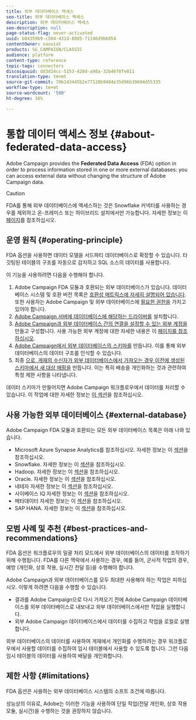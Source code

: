 ```yaml
---
title: 외부 데이터베이스 액세스
seo-title: 외부 데이터베이스 액세스
description: 외부 데이터베이스 액세스
seo-description: null
page-status-flag: never-activated
uuid: b84359b9-c584-431d-80d5-71146d9b6854
contentOwner: sauviat
products: SG_CAMPAIGN/CLASSIC
audience: platform
content-type: reference
topic-tags: connectors
discoiquuid: dd3d14cc-5153-428d-a98a-32b46f0fe811
translation-type: tm+mt
source-git-commit: 70b143445b2e77128b9404e35d96b39694d55335
workflow-type: tm+mt
source-wordcount: '580'
ht-degree: 16%

---
```



# 통합 데이터 액세스 정보 {#about-federated-data-access}

Adobe Campaign provides the **Federated Data Access** (FDA) option in order to process information stored in one or more external databases: you can access external data without changing the structure of Adobe Campaign data.

>[!CAUTION]
>
>FDA를 통해 외부 데이터베이스에 액세스하는 것은 Snowflake 커넥터를 사용하는 경우를 제외하고 온-프레미스 또는 하이브리드 설치에서만 가능합니다. 자세한 정보는 이 [페이지](https://helpx.adobe.com/kr/campaign/kb/acc-on-prem-vs-hosted.html)를 참조하십시오.

## 운영 원칙 {#operating-principle}

FDA 옵션을 사용하면 데이터 모델을 서드파티 데이터베이스로 확장할 수 있습니다. 타깃팅된 테이블의 구조를 자동으로 감지하고 SQL 소스의 데이터를 사용합니다.

이 기능을 사용하려면 다음을 수행해야 합니다.

1. Adobe Campaign FDA 모듈과 호환되는 외부 데이터베이스가 있습니다. 데이터베이스 시스템 및 호환 버전 목록은 [호환성 매트릭스에 자세히 설명되어 있습니다](https://helpx.adobe.com/kr/campaign/kb/compatibility-matrix.html). 또한 사용자는 Adobe Campaign 및 외부 데이터베이스에 [필요한 권한을](../../platform/using/remote-database-access-rights.md) 가지고 있어야 합니다.
1. [Adobe Campaign 서버에 데이터베이스에 해당하는 드라이버를](../../platform/using/specific-configuration-database.md) 설치합니다.
1. [Adobe Campaign과 외부 데이터베이스 간의 연결을 설정할 수 있는 외부 계정을](../../platform/using/connecting-to-database.md) 만들고 구성합니다. 사용 가능한 외부 계정에 대한 자세한 내용은 이 [페이지를 참조하십시오](../../platform/using/external-accounts.md).
1. [Adobe Campaign에서 외부 데이터베이스의 스키마를](../../platform/using/creating-data-schema.md) 만듭니다. 이를 통해 외부 데이터베이스의 데이터 구조를 인식할 수 있습니다.
1. 최종 [으로, 게재의 수신자가 외부 데이터베이스에서 가져오는 경우 이전에 생성된 스키마에서 새 대상 매핑을](../../platform/using/defining-data-mapping.md) 만듭니다. 이는 특히 배송을 개인화하는 것과 관련하여 특정 제한 사항을 나타냅니다.

데이터 스키마가 만들어지면 Adobe Campaign 워크플로우에서 데이터를 처리할 수 있습니다. 이 작업에 대한 자세한 정보는 [이 섹션](../../workflow/using/accessing-an-external-database--fda-.md)을 참조하십시오.

## 사용 가능한 외부 데이터베이스 {#external-database}

Adobe Campaign FDA 모듈과 호환되는 모든 외부 데이터베이스 목록은 아래 나와 있습니다.

* Microsoft Azure Synapse Analytics를 참조하십시오. 자세한 정보는 이 [섹션](../../platform/using/specific-configuration-database.md#azure-external)을 참조하십시오.
* Snowflake. 자세한 정보는 이 [섹션](../../platform/using/specific-configuration-database.md#configure-access-to-snowflake)을 참조하십시오.
* Hadoop. 자세한 정보는 이 [섹션](../../platform/using/specific-configuration-database.md#configure-access-to-hadoop-3)을 참조하십시오.
* Oracle. 자세한 정보는 이 [섹션](../../platform/using/specific-configuration-database.md#configure-access-to-oracle)을 참조하십시오.
* 네테자 자세한 정보는 이 [섹션](../../platform/using/specific-configuration-database.md#configure-access-to-netezza)을 참조하십시오.
* 사이베이스 IQ 자세한 정보는 이 [섹션](../../platform/using/specific-configuration-database.md#configure-access-to-sybase-iq)을 참조하십시오.
* 메타데이터 자세한 정보는 이 [섹션](../../platform/using/specific-configuration-database.md#configure-access-to-teradata)을 참조하십시오.
* SAP HANA. 자세한 정보는 이 [섹션](../../platform/using/specific-configuration-database.md)을 참조하십시오.

## 모범 사례 및 추천 {#best-practices-and-recommendations}

FDA 옵션은 워크플로우의 일괄 처리 모드에서 외부 데이터베이스의 데이터를 조작하기 위해 수행됩니다. FDA를 다른 맥락에서 사용하는 경우, 예를 들어, 군사적 작업의 경우, 예방 (개인화, 상호 작용, 실시간 전달 등)을 수행해야 합니다.

Adobe Campaign과 외부 데이터베이스를 모두 최대한 사용해야 하는 작업은 피하십시오. 이렇게 하려면 다음을 수행할 수 있습니다.

* 결과를 Adobe Campaign으로 다시 가져오기 전에 Adobe Campaign 데이터베이스를 외부 데이터베이스로 내보내고 외부 데이터베이스에서만 작업을 실행합니다.
* 외부 Adobe Campaign 데이터베이스에서 데이터를 수집하고 작업을 로컬로 실행합니다.

외부 데이터베이스의 데이터를 사용하여 게재에서 개인화를 수행하려는 경우 워크플로우에서 사용할 데이터를 수집하여 임시 테이블에서 사용할 수 있도록 합니다. 그런 다음 임시 테이블의 데이터를 사용하여 배달을 개인화합니다.

## 제한 사항 {#limitations}

FDA 옵션은 사용하는 외부 데이터베이스 시스템의 소프트 조건에 따릅니다.

성능상의 이유로, Adobe는 이러한 기능을 사용하여 단일 작업(전달 개인화, 상호 작용 모듈, 실시간)을 수행하는 것을 권장하지 않습니다.

